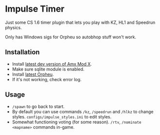 # Impulse Timer

Just some CS 1.6 timer plugin that lets you play with KZ, HL1 and Speedrun physics.

Only has Windows sigs for Orpheu so autobhop stuff won't work.


## Installation
- Install [latest dev version of Amx Mod X](https://www.amxmodx.org/downloads-new.php).
- Make sure sqlite module is enabled.
- Install [latest Orpheu](https://github.com/Arkshine/Orpheu/releases).
- If it's not working, check error log.


## Usage
- `/spawn` to go back to start.
- By default you can use commands `/kz`, `/speedrun` and `/hlkz` to change styles. `configs/impulse_styles.ini` to edit styles.
- Somewhat functioning voting (for some reason). `/rtv`, `/nominate <mapname>` commands in-game.


